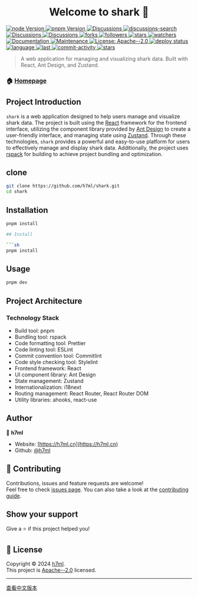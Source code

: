 <h1 align="center">Welcome to shark 👋</h1>
<p>
  <a href="https://github.com/h7ml/shark/blob/master/package.json#L99" target="_blank">
    <img alt="node Version" src="https://img.shields.io/badge/node->=20-blue">
  </a>
   <a href="https://github.com/h7ml/shark/blob/master/package.json#L100" target="_blank">
    <img alt="pnpm Version" src="https://img.shields.io/badge/pnpm-8.15.5-blue" />
  </a>
  <a href="https://github.com/h7ml/discussions" target="_blank">
    <img alt="Discussions" src="https://img.shields.io/github/discussions/h7ml/shark" />
  </a>
  <a href="https://github.com/h7ml/shark/discussions?discussions_q=h7ml" target="_blank">
    <img alt="discussions-search" src="https://img.shields.io/github/discussions-search?query=h7ml" />
  </a>
  <a href="https://github.com/h7ml/discussions" target="_blank">
    <img alt="Discussions" src="https://img.shields.io/github/discussions/h7ml/shark" />
  </a>
    <a href="https://github.com/h7ml/shark/blob/master/package.json" target="_blank">
    <img alt="Discussions" src="https://img.shields.io/github/package-json/name/h7ml/shark/master" />
  </a>
  <a href="https://github.com/h7ml/shark/network/members" target="_blank">
    <img alt="forks" src="https://img.shields.io/github/forks/h7ml/shark" />
  </a>
    <a href="https://github.com/h7ml?tab=followers" target="_blank">
    <img alt="followers" src="https://img.shields.io/github/followers/h7ml" />
  </a>
  <a href="https://github.com/h7ml/shark/stargazers" target="_blank">
    <img alt="stars" src="https://img.shields.io/github/stars/h7ml/shark" />
  </a>
   <a href="https://github.com/h7ml/shark/watchers" target="_blank">
    <img alt="watchers" src="https://img.shields.io/github/watchers/h7ml/shark" />
  </a>
  <a href="https://github.com/h7ml/shark#readme" target="_blank">
    <img alt="Documentation" src="https://img.shields.io/badge/documentation-yes-brightgreen.svg" />
  </a>
  <a href="https://github.com/h7ml/shark/graphs/commit-activity" target="_blank">
    <img alt="Maintenance" src="https://img.shields.io/badge/Maintained%3F-yes-green.svg" />
  </a>
  <a href="https://github.com/h7ml/shark/blob/master/LICENSE" target="_blank">
    <img alt="License: Apache--2.0" src="https://img.shields.io/github/license/h7ml/shark" />
  </a>
   <a href="https://github.com/h7ml/shark/actions/workflows/deploy.yml" target="_blank">
    <img alt="deploy status" src="https://github.com/h7ml/shark/actions/workflows/deploy.yml/badge.svg" />
  </a>
  <a href="https://github.com/h7ml/shark/search?l=TypeScript" target="_blank">
    <img alt="language" src="https://img.shields.io/github/languages/top/h7ml/shark" />
  </a>
  <a href="https://github.com/h7ml/shark/commits" target="_blank">
    <img alt="last" src="https://img.shields.io/github/last-commit/h7ml/shark.svg" />
  </a>
  <a href="https://github.com/h7ml/shark/commits" target="_blank">
    <img alt="commit-activity" src="https://img.shields.io/github/commit-activity/m/h7ml/shark" />
  </a>
  <a href="https://shark.h7ml.cn" target="_blank">
    <img alt="stars" src="https://img.shields.io/badge/Hosted-Vercel-brightgreen?style=flat&logo=Vercel" />
  </a>
</p>

> A web application for managing and visualizing shark data. Built with React, Ant Design, and Zustand.

### 🏠 [Homepage](https://shark.h7ml.cn)

## Project Introduction

`shark` is a web application designed to help users manage and visualize shark data. The project is built using the [React](https://reactjs.dev/) framework for the frontend interface, utilizing the component library provided by [Ant Design](https://ant.design/) to create a user-friendly interface, and managing state using [Zustand](https://zustand-demo.pmnd.rs/). Through these technologies, `shark` provides a powerful and easy-to-use platform for users to effectively manage and display shark data. Additionally, the project uses [rspack](https://rspack.dev/) for building to achieve project bundling and optimization.

## clone

```sh
git clone https://github.com/h7ml/shark.git
cd shark
```

## Installation

````sh
pnpm install

## Install

```sh
pnpm install
````

## Usage

```sh
pnpm dev
```

## Project Architecture

### Technology Stack

- Build tool: pnpm
- Bundling tool: rspack
- Code formatting tool: Prettier
- Code linting tool: ESLint
- Commit convention tool: Commitlint
- Code style checking tool: Stylelint
- Frontend framework: React
- UI component library: Ant Design
- State management: Zustand
- Internationalization: i18next
- Routing management: React Router, React Router DOM
- Utility libraries: ahooks, react-use

## Author

👤 **h7ml**

- Website: [https://h7ml.cn](https://h7ml.cn)
- Github: [@h7ml](https://github.com/h7ml)

## 🤝 Contributing

Contributions, issues and feature requests are welcome!<br />Feel free to check [issues page](https://github.com/h7ml/shark/issues). You can also take a look at the [contributing guide](https://github.com/h7ml/shark/blob/master/CONTRIBUTING.md).

## Show your support

Give a ⭐️ if this project helped you!

## 📝 License

Copyright © 2024 [h7ml](https://github.com/h7ml).<br />
This project is [Apache--2.0](https://github.com/h7ml/shark/blob/master/LICENSE) licensed.

---

[查看中文版本](README-ZH.md)
